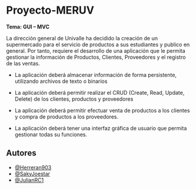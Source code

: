 # Proyecto-MERUV
**Tema: GUI – MVC**

La dirección general de Univalle ha decidido la creación de un supermercado para el servicio
de productos a sus estudiantes y publico en general. Por tanto, requiere el desarrollo de una
aplicación que le permita gestionar la información de Productos, Clientes, Proveedores y el
registro de las ventas.

- La aplicación deberá almacenar información de forma persistente, utilizando archivos de texto
  o binarios

- La aplicación deberá permitir realizar el CRUD (Create, Read, Update, Delete) de los clientes,
  productos y proveedores

- La aplicación deberá permitir efectuar venta de productos a los clientes y compra de productos
  a los proveedores.

- La aplicación deberá tener una interfaz gráfica de usuario que permita gestionar todas su funciones.

## Autores

- [@Herreran903](https://github.com/Herreran903)
- [@SakyJoestar](https://www.github.com/SakyJoestar)
- [@JulianRC1](https://github.com/JulianRC1)

